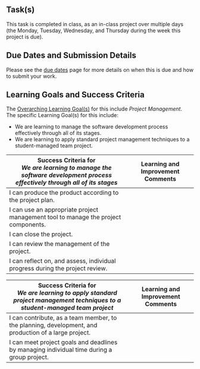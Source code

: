 ## Task(s)

This task is completed in class, as an in-class project over multiple days (the Monday, Tuesday, Wednesday, and Thursday during the week this project is due).

## Due Dates and Submission Details

Please see the [due dates](./Due-Dates-and-Submission-Details) page for more details on when this is due and how to submit your work.

## Learning Goals and Success Criteria

The [Overarching Learning Goal(s)](./images/ICS4U.jpg) for this include _Project Management_.  
The specific Learning Goal(s) for this include:
  * We are learning to manage the software development process effectively through all of its stages.
  * We are learning to apply standard project management techniques to a student-managed team project.

| Success Criteria for <br/> _We are learning to manage the software development process effectively through all of its stages_ | Learning and Improvement Comments |
| ----------- | ------- |
| I can produce the product according to the project plan.  | |
| I can use an appropriate project management tool to manage the project components. | |
| I can close the project. | |
| I can review the management of the project. | |
| I can reflect on, and assess, individual progress during the project review. | |

| Success Criteria for <br/> _We are learning to apply standard project management techniques to a student-managed team project_ | Learning and Improvement Comments |
| ----------- | ------- |
| I can contribute, as a team member, to the planning, development, and production of a large project. | |
| I can meet project goals and deadlines by managing individual time during a group project. | |